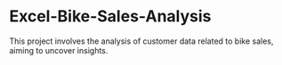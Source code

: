 # Excel-Bike-Sales-Analysis
This project involves the analysis of customer data related to bike sales, aiming to uncover insights.
